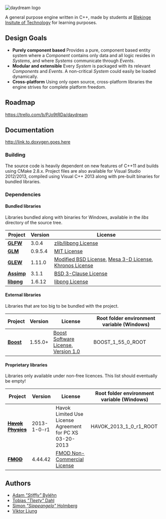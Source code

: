 ![daydream logo](http://imon.nu/daydream/daydream.gif)

A general purpose engine written in C++, made by students at [Blekinge Insitute of Technology](http://www.bth.se/eng) for learning purposes.

## Design Goals
* **Purely component based** Provides a pure, component based entity system where a *Component* contains only data and all logic resides in *Systems*, and where *Systems* communicate through *Events*.
* **Modular and extensible** Every *System* is packaged with its relevant *Components* and *Events*. A non-critical *System* could easily be loaded dynamically. 
* **Cross-platform** Using only open source, cross-platform libraries the engine strives for complete platform freedom. 

## Roadmap
https://trello.com/b/PJo9tRDa/daydream

## Documentation
http://link.to.doxygen.goes.here

### Building
The source code is heavily dependent on new features of C++11 and builds using CMake 2.8.x.
Project files are also available for Visual Studio 2012/2013, compiled using Visual C++ 2013 along with pre-built binaries for bundled libraries.

### Dependencies

#### Bundled libraries
Libraries bundled along with binaries for Windows, available in the *libs* directory of the source tree.

| Project                                                       | Version      | License                                                                                                                                                                            |
| ------------------------------------------------------------- | ------------ | ---------------------------------------------------------------------------------------------------------------------------------------------------------------------------------- |
| **[GLFW](http://www.glfw.org)**                               | 3.0.4        | [zlib/libpng License](http://www.glfw.org/license.html)                                                                                                                            |
| **[GLM](http://glm.g-truc.net/0.9.5/index.html)**             | 0.9.5.4      | [MIT License](http://glm.g-truc.net/copying.txt)                                                                                                                                   |
| **[GLEW](http://glew.sourceforge.net)**                       | 1.11.0       | [Modified BSD License](http://glew.sourceforge.net/glew.txt), [Mesa 3-D License](http://glew.sourceforge.net/mesa.txt), [Khronos License](http://glew.sourceforge.net/khronos.txt) |
| **[Assimp](http://assimp.sourceforge.net)**                   | 3.1.1        | [BSD 3-Clause License](http://assimp.sourceforge.net/main_license.html)                                                                                                            |
| **[libpng](http://www.libpng.org/pub/png/libpng.html)**       | 1.6.12       | [libpng License](http://www.libpng.org/pub/png/src/libpng-LICENSE.txt)                                                                                                             |

#### External libraries
Libraries that are too big to be bundled with the project.

| Project                                                    | Version     | License                                                                     | Root folder environment variable (Windows) |
| ---------------------------------------------------------- | ----------- | --------------------------------------------------------------------------- | ------------------------------------------ |
| **[Boost](http://www.boost.org)**                          | 1.55.0+     | [Boost Software License, Version 1.0](http://www.boost.org/LICENSE_1_0.txt) | BOOST_1_55_0_ROOT                          |

#### Proprietary libraries
Libraries only available under non-free licences. This list should eventually be empty!

| Project                                                    | Version     | License                                                                     | Root folder environment variable (Windows) |
| ---------------------------------------------------------- | ----------- | --------------------------------------------------------------------------- | ------------------------------------------ |
| ~~**[Havok Physics](http://havok.com/products/physics)**~~ | 2013-1-0-r1 | Havok Limited Use License Agreement for PC XS 03-20-2013                    | HAVOK_2013_1_0_r1_ROOT                     |
| ~~**[FMOD](http://www.fmod.com)**~~                        | 4.44.42     | [FMOD Non-Commercial License](http://www.fmod.com/files/public/LICENSE.TXT) |                                            |

## Authors
* [Adam *"Stiffly"* Byléhn](https://github.com/Stiffly)
* [Tobias *"Tleety"* Dahl](https://github.com/Tleety)
* [Simon *"Sippeangelo"* Holmberg](https://github.com/sippeangelo)
* [Viktor Ljung](https://github.com/ViktorLjung)